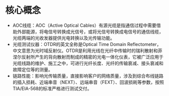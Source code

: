 # 核心概念
- AOC线缆：AOC（Active Optical Cables）有源光缆是指通信过程中需要借助外部能源，将电信号转换成光信号，或将光信号转换成电信号的通信线缆，光缆两端的光收发器提供光电转换以及光传输功能。
- 光缆测试仪器：OTDR的英文全称是Optical Time Domain Reflectometer，中文意思为光时域反射仪。OTDR是利用光线在光纤中传输时的瑞利散射和菲涅尔反射所产生的背向散射而制成的精密的光电一体化仪表，它被广泛应用于光缆线路的维护、施工之中，可进行光纤长度、光纤的传输衰减、接头衰减和故障定位等的测量。
- 链路性能：影响光传输质量，直接影响客户的网络质量，涉及到综合布线链路的插入损耗、近端串音（NEXT）、远端串音（FEXT）、回波损耗等参数，按照TIA/EIA-568的标准严格进行测试交付。

